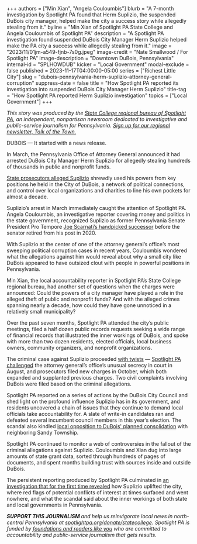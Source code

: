 +++
authors = ["Min Xian", "Angela Couloumbis"]
blurb = "A 7-month investigation by Spotlight PA found that Herm Suplizio, the suspended DuBois city manager, helped make the city a success story while allegedly stealing from it."
byline = "Min Xian of Spotlight PA State College and Angela Couloumbis of Spotlight PA"
description = "A Spotlight PA investigation found suspended DuBois City Manager Herm Suplizio helped make the PA city a success while allegedly stealing from it."
image = "2023/11/01jm-a549-fjnb-7s0g.jpeg"
image-credit = "Nate Smallwood / For Spotlight PA"
image-description = "Downtown DuBois, Pennsylvania"
internal-id = "SPLHOWDUB"
kicker = "Local Government"
modal-exclude = false
published = 2023-11-17T04:00:00-05:00
series = ["Richest Little City"]
slug = "dubois-pennsylvania-herm-suplizio-attorney-general-corruption"
suppress-date = false
title = "How Spotlight PA reported its investigation into suspended DuBois City Manager Herm Suplizio"
title-tag = "How Spotlight PA reported Herm Suplizio investigation"
topics = ["Local Government"]
+++

<em>This story was produced by the </em><a href="https://www.spotlightpa.org/statecollege"><em>State College regional bureau of Spotlight PA</em></a><em>, an independent, nonpartisan newsroom dedicated to investigative and public-service journalism for Pennsylvania. </em><a href="https://www.spotlightpa.org/newsletters/talkofthetown"><em>Sign up for our regional newsletter, Talk of the Town.</em></a>

DUBOIS — It started with a news release.

In March, the Pennsylvania Office of Attorney General announced it had arrested DuBois City Manager Herm Suplizio for allegedly stealing hundreds of thousands in public and nonprofit funds.

<a href="https://www.spotlightpa.org/statecollege/2023/04/pa-attorney-general-dubois-herm-suplizio-charges/">State prosecutors alleged Suplizio</a> shrewdly used his powers from key positions he held in the City of DuBois, a network of political connections, and control over local organizations and charities to line his own pockets for almost a decade.

Suplizio’s arrest in March immediately caught the attention of Spotlight PA. Angela Couloumbis, an investigative reporter covering money and politics in the state government, recognized Suplizio as former Pennsylvania Senate President Pro Tempore <a href="https://www.bradfordera.com/bradford/scarnati-endorses-suplizio-for-state-senate/article_a3e204b0-81ba-511e-93b0-a581234d185c.html">Joe Scarnati’s handpicked successor</a> before the senator retired from his post in 2020.

<script src="https://www.spotlightpa.org/embed.js" async></script><div data-spl-embed-version="1" data-spl-src="https://www.spotlightpa.org/embeds/newsletter/?cta=Sign%20up%20for%20our%20new%20regional%20newsletter%2C%20%3Cb%3ETalk%20of%20the%20Town%3C%2Fb%3E%2C%20and%20get%20all%20the%20news%20and%20notes%20from%20State%20College%20and%20north-central%20PA.&button=Sign%20Up%20Now&preselect=state_college&eyebrow=DON'T%20MISS%20A%20BEAT"></div>

With Suplizio at the center of one of the attorney general’s office’s most sweeping political corruption cases in recent years, Couloumbis wondered what the allegations against him would reveal about why a small city like DuBois appeared to have outsized clout with people in powerful positions in Pennsylvania.

Min Xian, the local accountability reporter in Spotlight PA’s State College regional bureau, had another set of questions when the charges were announced: Could the powers of a city manager have played a role in the alleged theft of public and nonprofit funds? And with the alleged crimes spanning nearly a decade, how could they have gone unnoticed in a relatively small municipality?

Over the past seven months, Spotlight PA attended the city’s public meetings, filed a half dozen public records requests seeking a wide range of financial records that illustrated the inner workings of DuBois, and spoke with more than two dozen residents, elected officials, local business owners, community organizers, and nonprofit organizations.

The criminal case against Suplizio proceeded <a href="https://www.spotlightpa.org/statecollege/2023/05/pa-dubois-herm-suplizio-toni-cherry-cash-city-hall/">with twists</a> — <a href="https://www.spotlightpa.org/statecollege/2023/08/pennsylvania-attorney-general-herm-suplizio-corruption-case-grand-jury-sealed/">Spotlight PA challenged</a> the attorney general’s office’s unusual secrecy in court in August, and prosecutors filed new charges in October, which both expanded and supplanted previous charges. Two civil complaints involving DuBois were filed based on the criminal allegations.

<script src="https://www.spotlightpa.org/embed.js" async></script><div data-spl-embed-version="1" data-spl-src="https://www.spotlightpa.org/embeds/donate/"></div>

Spotlight PA reported on a series of actions by the DuBois City Council and shed light on the profound influence Suplizio has in its government, and residents uncovered a chain of issues that they continue to demand local officials take accountability for. A slate of write-in candidates ran and defeated several incumbent council members in this year’s election. The scandal also kindled <a href="https://www.spotlightpa.org/statecollege/2023/06/dubois-sandy-township-pa-consolidation-suplizio-corruption/">local opposition to DuBois&#39; planned consolidation</a> with neighboring Sandy Township.

Spotlight PA continued to monitor a web of controversies in the fallout of the criminal allegations against Suplizio. Couloumbis and Xian dug into large amounts of state grant data, sorted through hundreds of pages of documents, and spent months building trust with sources inside and outside DuBois.

The persistent reporting produced by Spotlight PA culminated in <a href="https://www.spotlightpa.org/statecollege/2023/11/dubois-pennsylvania-herm-suplizio-fraud-corruption-attorney-general/">an investigation that for the first time revealed</a> how Suplizio uplifted the city, where red flags of potential conflicts of interest at times surfaced and went nowhere, and what the scandal said about the inner workings of both state and local governments in Pennsylvania.

<strong><em>SUPPORT THIS JOURNALISM </em></strong><em>and help us reinvigorate local news in north-central Pennsylvania at </em><a href="https://www.spotlightpa.org/donate/statecollege"><em>spotlightpa.org/donate/statecollege</em></a><em>. Spotlight PA is funded by </em><a href="https://www.spotlightpa.org/support"><em>foundations and readers like you</em></a><em> who are committed to accountability and public-service journalism that gets results.</em>

